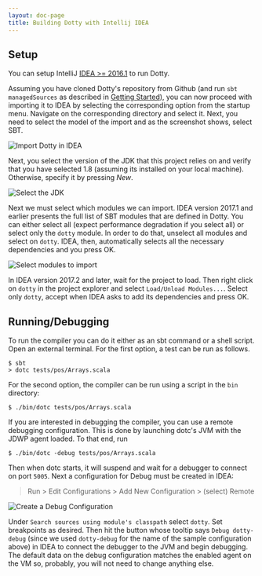 ```yaml
---
layout: doc-page
title: Building Dotty with Intellij IDEA
---
```


Setup
-----

You can setup IntelliJ [IDEA >= 2016.1](https://www.jetbrains.com/idea/download/) to run Dotty.

Assuming you have cloned Dotty's repository from Github (and run `sbt managedSources` as described in [Getting Started](getting-started.md)),
you can now proceed with importing it to IDEA by selecting the
corresponding option from the startup menu. Navigate on the corresponding directory and select it. Next, you need
to select the model of the import and as the screenshot shows, select SBT.

![](../../images/idea/idea-import.png "Import Dotty in IDEA")

Next, you select the version of the JDK that this project relies on and verify that you have selected 1.8 (assuming
its installed on your local machine). Otherwise, specify it by pressing *New*.

![](../../images/idea/idea-sdk.png "Select the JDK")

Next we must select which modules we can import. IDEA version 2017.1 and earlier presents the full list of SBT modules
that are defined in Dotty. You can either select all (expect performance degradation if you select all) or
select only the `dotty` module. In order to do that, unselect all modules and select on `dotty`. IDEA, then, automatically
selects all the necessary dependencies and you press OK.

![](../../images/idea/idea-sbt.png "Select modules to import")

In IDEA version 2017.2 and later, wait for the project to load. Then right click on `dotty` in the project explorer
and select `Load/Unload Modules...`. Select only `dotty`, accept when IDEA asks to add its dependencies and press OK.

Running/Debugging
-------

To run the compiler you can do it either as an sbt command or a shell script. Open an external terminal.
For the first option, a test can be run as follows.

```shell
$ sbt
> dotc tests/pos/Arrays.scala
```
For the second option, the compiler can be run using a script in the `bin` directory:

```shell
$ ./bin/dotc tests/pos/Arrays.scala
```

If you are interested in debugging the compiler, you can use a remote debugging configuration.
This is done by launching dotc's JVM with the JDWP agent loaded. To that end, run
```shell
$ ./bin/dotc -debug tests/pos/Arrays.scala
```
Then when dotc starts, it will suspend and wait for a debugger to connect on port `5005`.
Next a configuration for Debug must be created in IDEA: 

> Run > Edit Configurations > Add New Configuration > (select) Remote

![](../../images/idea/idea-debug.png "Create a Debug Configuration")

Under `Search sources using module's classpath` select `dotty`. Set breakpoints as desired.
Then hit the button whose tooltip says `Debug dotty-debug` (since we used `dotty-debug` for the name of
the sample configuration above) in IDEA to connect the debugger to the JVM and begin debugging. The default data on the debug configuration matches the enabled agent on the VM so, probably,
 you will not need to change anything else.
 
